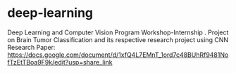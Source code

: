 # deep-learning

Deep Learning and Computer Vision Program Workshop-Internship . Project on Brain Tumor Classification and its respective research project using CNN
Research Paper: https://docs.google.com/document/d/1xfQ4L7EMnT_1ord7c48BUhRf9481NofTzEtTBoa9F9k/edit?usp=share_link
